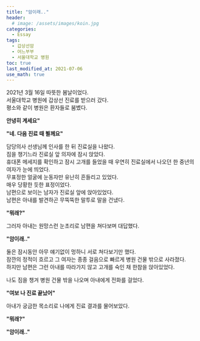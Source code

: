 ```yaml
---
title: "암이래.." 
header:
  # image: /assets/images/koin.jpg
categories:
  - Essay
tags:
  - 갑상선암
  - 어느부부
  - 서울대학교 병원
toc: true
last_modified_at: 2021-07-06
use_math: true
---
```


2021년 3월 16일 따뜻한 봄날이었다.   
서울대학교 병원에 갑상선 진료를 받으러 갔다.   
평소와 같이 병원은 환자들로 붐볐다.   

**안녕히 계세요"**  

**"네. 다음 진료 때 뵐께요"**  

담당의사 선생님께 인사를 한 뒤 진료실을 나왔다.  
짐을 챙기느라 진료실 앞 의자에 잠시 앉았다.  
휴대폰 메세지를 확인하고 잠시 고개를 들었을 때 우연히 진료실에서 나오던 한 중년의 여자가 눈에 띄었다.  
무표정한 얼굴에 눈동자만 유난히 흔들리고 있었다.  
매우 당황한 듯한 표정이었다.  
남편으로 보이는 남자가 진료실 앞에 앉아있었다.  
남편은 아내를 발견하곤 무뚝뚝한 말투로 말을 건냈다.  

**"뭐래?"**  

그러자 아내는 원망스런 눈초리로 남편을 쳐다보며 대답했다.  

**"암이래.."**  

둘은 잠시동안 아무 얘기없이 멍하니 서로 쳐다보기만 했다.  
잠깐의 정적이 흐르고 그 여자는 종종 걸음으로 빠르게 병원 건물 밖으로 사라졌다.  
하지만 남편은 그런 아내를 따라가지 않고 고개를 숙인 채 한참을 앉아있었다.  




나도 짐을 챙겨 병원 건물 밖을 나오며 아내에게 전화를 걸었다.  

**"여보 나 진료 끝났어"**  

아내가 궁금한 목소리로 나에게 진료 결과를 물어보았다.

**"뭐래?"**  




**"암이래.."**  
